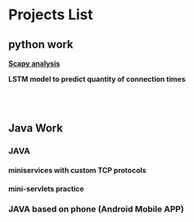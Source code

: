 # Projects List

## python work
**[Scapy analysis](Projects/Python/Security_Scan/)** 

**LSTM model to predict quantity of connection times**

</br>
</br>

## Java Work
### JAVA
#### miniservices with custom TCP protocols
#### mini-servlets practice

### JAVA based on phone (Android Mobile APP)
